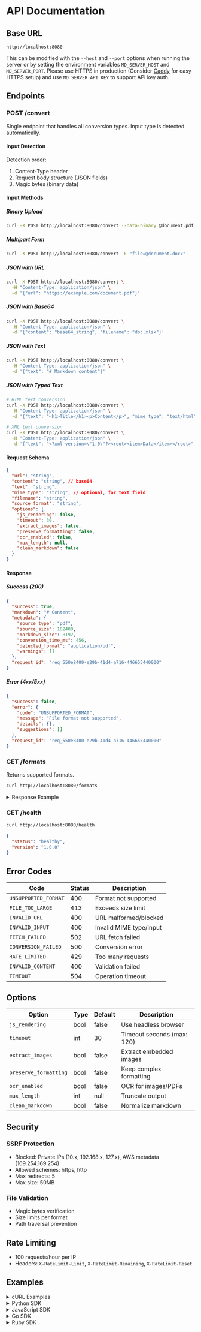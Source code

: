 # API Documentation

## Base URL

```
http://localhost:8080
```

This can be modified with the `--host` and `--port` options when running the server or by setting the environment variables `MD_SERVER_HOST` and `MD_SERVER_PORT`. Please use HTTPS in production (Consider [Caddy](https://caddyserver.com/) for easy HTTPS setup) and use `MD_SERVER_API_KEY` to support API key auth.

## Endpoints

### POST /convert

Single endpoint that handles all conversion types. Input type is detected automatically.

#### Input Detection

Detection order:

1. Content-Type header
2. Request body structure (JSON fields)
3. Magic bytes (binary data)

#### Input Methods

##### Binary Upload

```bash
curl -X POST http://localhost:8080/convert --data-binary @document.pdf
```

##### Multipart Form

```bash
curl -X POST http://localhost:8080/convert -F "file=@document.docx"
```

##### JSON with URL

```bash
curl -X POST http://localhost:8080/convert \
  -H "Content-Type: application/json" \
  -d '{"url": "https://example.com/document.pdf"}'
```

##### JSON with Base64

```bash
curl -X POST http://localhost:8080/convert \
  -H "Content-Type: application/json" \
  -d '{"content": "base64_string", "filename": "doc.xlsx"}'
```

##### JSON with Text

```bash
curl -X POST http://localhost:8080/convert \
  -H "Content-Type: application/json" \
  -d '{"text": "# Markdown content"}'
```

##### JSON with Typed Text

```bash
# HTML text conversion
curl -X POST http://localhost:8080/convert \
  -H "Content-Type: application/json" \
  -d '{"text": "<h1>Title</h1><p>Content</p>", "mime_type": "text/html"}'

# XML text conversion  
curl -X POST http://localhost:8080/convert \
  -H "Content-Type: application/json" \
  -d '{"text": "<?xml version=\"1.0\"?><root><item>Data</item></root>", "mime_type": "text/xml"}'
```

#### Request Schema

```json
{
  "url": "string",
  "content": "string", // base64
  "text": "string",
  "mime_type": "string", // optional, for text field
  "filename": "string",
  "source_format": "string",
  "options": {
    "js_rendering": false,
    "timeout": 30,
    "extract_images": false,
    "preserve_formatting": false,
    "ocr_enabled": false,
    "max_length": null,
    "clean_markdown": false
  }
}
```

#### Response

##### Success (200)

```json
{
  "success": true,
  "markdown": "# Content",
  "metadata": {
    "source_type": "pdf",
    "source_size": 102400,
    "markdown_size": 8192,
    "conversion_time_ms": 456,
    "detected_format": "application/pdf",
    "warnings": []
  },
  "request_id": "req_550e8400-e29b-41d4-a716-446655440000"
}
```

##### Error (4xx/5xx)

```json
{
  "success": false,
  "error": {
    "code": "UNSUPPORTED_FORMAT",
    "message": "File format not supported",
    "details": {},
    "suggestions": []
  },
  "request_id": "req_550e8400-e29b-41d4-a716-446655440000"
}
```

### GET /formats

Returns supported formats.

```bash
curl http://localhost:8080/formats
```

<details>
<summary>Response Example</summary>

```json
{
  "formats": {
    "pdf": {
      "mime_types": ["application/pdf"],
      "extensions": [".pdf"],
      "features": ["ocr", "extract_images", "preserve_formatting"],
      "max_size_mb": 50
    },
    "docx": {
      "mime_types": [
        "application/vnd.openxmlformats-officedocument.wordprocessingml.document"
      ],
      "extensions": [".docx"],
      "features": ["extract_images", "preserve_formatting"],
      "max_size_mb": 25
    }
  }
}
```

</details>

### GET /health

```bash
curl http://localhost:8080/health
```

```json
{
  "status": "healthy",
  "version": "1.0.0"
}
```

## Error Codes

| Code                 | Status | Description           |
| -------------------- | ------ | --------------------- |
| `UNSUPPORTED_FORMAT` | 400    | Format not supported  |
| `FILE_TOO_LARGE`     | 413    | Exceeds size limit    |
| `INVALID_URL`        | 400    | URL malformed/blocked |
| `INVALID_INPUT`      | 400    | Invalid MIME type/input |
| `FETCH_FAILED`       | 502    | URL fetch failed      |
| `CONVERSION_FAILED`  | 500    | Conversion error      |
| `RATE_LIMITED`       | 429    | Too many requests     |
| `INVALID_CONTENT`    | 400    | Validation failed     |
| `TIMEOUT`            | 504    | Operation timeout     |

## Options

| Option                | Type | Default | Description                |
| --------------------- | ---- | ------- | -------------------------- |
| `js_rendering`        | bool | false   | Use headless browser       |
| `timeout`             | int  | 30      | Timeout seconds (max: 120) |
| `extract_images`      | bool | false   | Extract embedded images    |
| `preserve_formatting` | bool | false   | Keep complex formatting    |
| `ocr_enabled`         | bool | false   | OCR for images/PDFs        |
| `max_length`          | int  | null    | Truncate output            |
| `clean_markdown`      | bool | false   | Normalize markdown         |

## Security

### SSRF Protection

- Blocked: Private IPs (10.x, 192.168.x, 127.x), AWS metadata (169.254.169.254)
- Allowed schemes: https, http
- Max redirects: 5
- Max size: 50MB

### File Validation

- Magic bytes verification
- Size limits per format
- Path traversal prevention

## Rate Limiting

- 100 requests/hour per IP
- Headers: `X-RateLimit-Limit`, `X-RateLimit-Remaining`, `X-RateLimit-Reset`

## Examples

<details>
<summary>cURL Examples</summary>

```bash
# PDF conversion
curl -X POST localhost:8080/convert --data-binary @document.pdf

# URL conversion
curl -X POST localhost:8080/convert \
  -H "Content-Type: application/json" \
  -d '{"url":"https://example.com"}'

# With options
curl -X POST localhost:8080/convert \
  -H "Content-Type: application/json" \
  -d '{"url":"https://example.com","options":{"js_rendering":true}}'

# Pipe input
cat document.html | curl -X POST localhost:8080/convert \
  --data-binary @- -H "Content-Type: text/html"

# Save output
curl -X POST localhost:8080/convert --data-binary @doc.pdf \
  | jq -r '.markdown' > output.md
```

</details>

<details>
<summary>Python SDK</summary>

```python
import requests

class MDServerClient:
    def __init__(self, base_url="http://localhost:8080"):
        self.base_url = base_url

    def convert_file(self, file_path, options=None):
        with open(file_path, 'rb') as f:
            response = requests.post(
                f"{self.base_url}/convert",
                data=f.read()
            )
        return response.json()

    def convert_url(self, url, options=None):
        payload = {"url": url}
        if options:
            payload["options"] = options
        response = requests.post(
            f"{self.base_url}/convert",
            json=payload
        )
        return response.json()

# Usage
client = MDServerClient()
result = client.convert_file("document.pdf")
print(result["markdown"])
```

</details>

<details>
<summary>JavaScript SDK</summary>

```javascript
class MDServerClient {
  constructor(baseUrl = "http://localhost:8080") {
    this.baseUrl = baseUrl;
  }

  async convertFile(file, options) {
    const formData = new FormData();
    formData.append("file", file);
    if (options) {
      formData.append("options", JSON.stringify(options));
    }
    const response = await fetch(`${this.baseUrl}/convert`, {
      method: "POST",
      body: formData,
    });
    return response.json();
  }

  async convertUrl(url, options) {
    const response = await fetch(`${this.baseUrl}/convert`, {
      method: "POST",
      headers: { "Content-Type": "application/json" },
      body: JSON.stringify({ url, options }),
    });
    return response.json();
  }
}
```

</details>

<details>
<summary>Go SDK</summary>

```go
package main

import (
    "bytes"
    "encoding/json"
    "net/http"
)

type MDServerClient struct {
    BaseURL string
}

type ConvertOptions struct {
    JSRendering    bool `json:"js_rendering,omitempty"`
    ExtractImages  bool `json:"extract_images,omitempty"`
}

func (c *MDServerClient) ConvertURL(url string, opts *ConvertOptions) (map[string]interface{}, error) {
    payload := map[string]interface{}{
        "url": url,
        "options": opts,
    }

    body, _ := json.Marshal(payload)
    resp, err := http.Post(
        c.BaseURL+"/convert",
        "application/json",
        bytes.NewReader(body),
    )
    if err != nil {
        return nil, err
    }
    defer resp.Body.Close()

    var result map[string]interface{}
    json.NewDecoder(resp.Body).Decode(&result)
    return result, nil
}
```

</details>

<details>
<summary>Ruby SDK</summary>

```ruby
require 'net/http'
require 'json'

class MDServerClient
  def initialize(base_url = 'http://localhost:8080')
    @base_url = base_url
  end

  def convert_file(file_path, options = nil)
    uri = URI("#{@base_url}/convert")
    request = Net::HTTP::Post.new(uri)
    request.body = File.read(file_path, mode: 'rb')

    response = Net::HTTP.start(uri.hostname, uri.port) do |http|
      http.request(request)
    end

    JSON.parse(response.body)
  end

  def convert_url(url, options = nil)
    uri = URI("#{@base_url}/convert")
    request = Net::HTTP::Post.new(uri)
    request['Content-Type'] = 'application/json'
    request.body = { url: url, options: options }.to_json

    response = Net::HTTP.start(uri.hostname, uri.port) do |http|
      http.request(request)
    end

    JSON.parse(response.body)
  end
end
```

</details>
